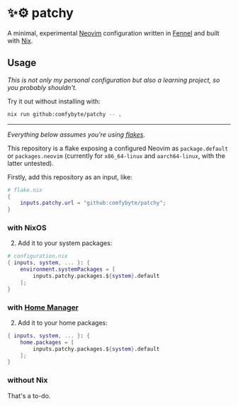 # ✨⚙️ patchy
A minimal, experimental [Neovim](https://neovim.io) configuration written in [Fennel](https://fennel-lang.org) and built with [Nix](https://nixos.org).

## Usage
*This is not only my personal configuration but also a learning project, so you probably shouldn't.*

Try it out without installing with:
```sh
nix run github:comfybyte/patchy -- .
```
****
*Everything below assumes you're using [flakes](https://wiki.nixos.org/wiki/Flakes).*

This repository is a flake exposing a configured Neovim as `package.default` or `packages.neovim`
(currently for `x86_64-linux` and `aarch64-linux`, with the latter untested).

Firstly, add this repository as an input, like:
```nix
# flake.nix
{
    inputs.patchy.url = "github:comfybyte/patchy";
}
```

### with NixOS
2. Add it to your system packages:
```nix
# configuration.nix
{ inputs, system, ... }: {
    environment.systemPackages = [
        inputs.patchy.packages.${system}.default
    ];
}
```

### with [Home Manager](https://github.com/nix-community/home-manager)
2. Add it to your home packages:
```nix
{ inputs, system, ... }: {
    home.packages = [
        inputs.patchy.packages.${system}.default
    ];
}
```

### without Nix
That's a to-do.
